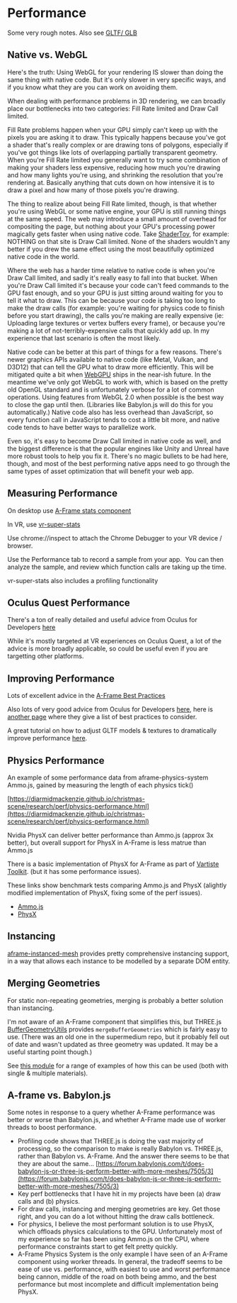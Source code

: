 # Performance

Some very rough notes. Also see [GLTF/ GLB](gltf.md)

## Native vs. WebGL

Here's the truth: Using WebGL for your rendering IS slower than doing the same thing with native code. But it's only slower in very specific ways, and if you know what they are you can work on avoiding them.

When dealing with performance problems in 3D rendering, we can broadly place our bottlenecks into two categories: Fill Rate limited and Draw Call limited.

Fill Rate problems happen when your GPU simply can't keep up with the pixels you are asking it to draw. This typically happens because you've got a shader that's really complex or are drawing tons of polygons, especially if you've got things like lots of overlapping partially transparent geometry. When you're Fill Rate limited you generally want to try some combination of making your shaders less expensive, reducing how much you're drawing and how many lights you're using, and shrinking the resolution that you're rendering at. Basically anything that cuts down on how intensive it is to draw a pixel and how many of those pixels you're drawing.

The thing to realize about being Fill Rate limited, though, is that whether you're using WebGL or some native engine, your GPU is still running things at the same speed. The web may introduce a small amount of overhead for compositing the page, but nothing about your GPU's processing power magically gets faster when using native code. Take [ShaderToy](https://www.shadertoy.com), for example: NOTHING on that site is Draw Call limited. None of the shaders wouldn't any better if you drew the same effect using the most beautifully optimized native code in the world.

Where the web has a harder time relative to native code is when you're Draw Call limited, and sadly it's really easy to fall into that bucket. When you're Draw Call limited it's because your code can't feed commands to the GPU fast enough, and so your GPU is just sitting around waiting for you to tell it what to draw. This can be because your code is taking too long to make the draw calls (for example: you're waiting for physics code to finish before you start drawing), the calls you're making are really expensive (ie: Uploading large textures or vertex buffers every frame), or because you're making a lot of not-terribly-expensive calls that quickly add up. In my experience that last scenario is often the most likely.

Native code can be better at this part of things for a few reasons. There's newer graphics APIs available to native code (like Metal, Vulkan, and D3D12) that can tell the GPU what to draw more efficiently. This will be mitigated quite a bit when [WebGPU](https://gpuweb.github.io/gpuweb/) ships in the near-ish future. In the meantime we've only got WebGL to work with, which is based on the pretty old OpenGL standard and is unfortunately verbose for a lot of common operations. Using features from WebGL 2.0 when possible is the best way to close the gap until then. (Libraries like Babylon.js will do this for you automatically.) Native code also has less overhead than JavaScript, so every function call in JavaScript tends to cost a little bit more, and native code tends to have better ways to parallelize work.

Even so, it's easy to become Draw Call limited in native code as well, and the biggest difference is that the popular engines like Unity and Unreal have more robust tools to help you fix it. There's no magic bullets to be had here, though, and most of the best performing native apps need to go through the same types of asset optimization that will benefit your web app.

## Measuring Performance

On desktop use [A-Frame stats component](https://aframe.io/docs/master/components/stats.html)

In VR, use [vr-super-stats](https://github.com/kylebakerio/vr-super-stats)

Use chrome://inspect to attach the Chrome Debugger to your VR device / browser.

Use the Performance tab to record a sample from your app. &nbsp;You can then analyze the sample, and review which function calls are taking up the time.

vr-super-stats also includes a profiling functionality

## Oculus Quest Performance

There's a ton of really detailed and useful advice from Oculus for Developers [here](https://developer.oculus.com/documentation/web/webxr-perf/)

While it's mostly targeted at VR experiences on Oculus Quest, a lot of the advice is more broadly applicable, so could be useful even if you are targetting other platforms.

## Improving Performance

Lots of excellent advice in the [A-Frame Best Practices](https://aframe.io/docs/master/introduction/best-practices.html#performance)

Also lots of very good advice from Oculus for Developers [here](https://developer.oculus.com/documentation/web/webxr-perf/), here is [another page](https://developer.oculus.com/documentation/web/webxr-perf-bp/) where they give a list of best practices to consider.

A great tutorial on how to adjust GLTF models & textures to dramatically improve performance [here](https://toji.github.io/webxr-scene-optimization/).

## Physics Performance

An example of some performance data from aframe-physics-system Ammo.js, gained by measuring the length of each physics tick()

[https://diarmidmackenzie.github.io/christmas-scene/research/perf/physics-performance.html](https://diarmidmackenzie.github.io/christmas-scene/research/perf/physics-performance.html)

Nvidia PhysX can deliver better performance than Ammo.js (approx 3x better), but overall support for PhysX in A-Frame is less matrue than Ammo.js

There is a basic implementation of PhysX for A-Frame as part of [Vartiste Toolkit](https://www.npmjs.com/package/aframe-vartiste-toolkit). (but it has some performance issues).

These links show benchmark tests comparing Ammo.js and PhysX (alightly modified implementation of PhysX, fixing some of the perf issues).

- [Ammo.js](https://diarmidmackenzie.github.io/christmas-scene/research/physics-benchmarks/benchmark1-ammo.html)
- [PhysX](https://diarmidmackenzie.github.io/christmas-scene/research/physics-benchmarks/benchmark1-physx.html)

## Instancing

[aframe-instanced-mesh](https://www.npmjs.com/package/aframe-instanced-mesh) provides pretty comprehensive instancing support, in a way that allows each instance to be modelled by a separate DOM entity.

## Merging Geometries

For static non-repeating geometries, merging is probably a better solution than instancing.

I'm not aware of an A-Frame component that simplifies this, but THREE.js [BufferGeometryUtils](https://threejs.org/docs/#examples/en/utils/BufferGeometryUtils) provides `mergeBufferGeometries` which is fairly easy to use. (There was an old one in the supermedium repo, but it probably fell out of date and wasn't updated as three geometry was updated. It may be a useful starting point though.)

See [this module](https://github.com/diarmidmackenzie/christmas-scene/blob/main/research/composite-objects/custom-geometries.js) for a range of examples of how this can be used (both with single & multiple materials).

## A-frame vs. Babylon.js

Some notes in response to a query whether A-Frame performance was better or worse than Babylon.js, and whether A-Frame made use of worker threads to boost performance.

- Profiling code shows that THREE.js is doing the vast majority of processing, so the comparison to make is really Babylon vs. THREE.js, rather than Babylon vs. A-Frame. And the answer there seems to be that they are about the same... [https://forum.babylonjs.com/t/does-babylon-js-or-three-js-perform-better-with-more-meshes/7505/3](https://forum.babylonjs.com/t/does-babylon-js-or-three-js-perform-better-with-more-meshes/7505/3)
- Key perf bottlenecks that I have hit in my projects have been (a) draw calls and (b) physics.
- For draw calls, instancing and merging geometries are key. Get those right, and you can do a lot without hitting the draw calls bottleneck.
- For physics, I believe the most performant solution is to use PhysX, which offloads physics calculations to the GPU. Unfortunately most of my experience so far has been using Ammo.js on the CPU, where performance constraints start to get felt pretty quickly.
- A-Frame Physics System is the only example I have seen of an A-Frame component using worker threads. In general, the tradeoff seems to be ease of use vs. performance, with easiest to use and worst performance being cannon, middle of the road on both being ammo, and the best performance but most incomplete and difficult implementation being PhysX.
